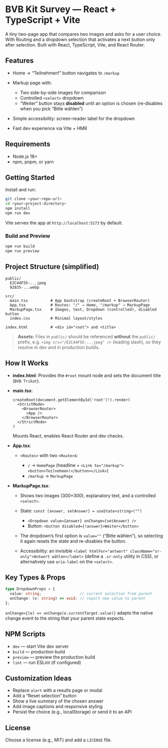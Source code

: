 # BVB Kit Survey — React + TypeScript + Vite

A tiny two-page app that compares two images and asks for a user choice. With Routing and a dropdown selection that activates a next button only after selection.
Built with React, TypeScript, Vite, and React Router.

## Features

* Home → “Teilnehmen!” button navigates to `/markup`
* Markup page with:

    * Two side-by-side images for comparison
    * Controlled `<select>` dropdown
    * “Weiter” button stays **disabled** until an option is chosen (re-disables when you pick “Bitte wählen”)
* Simple accessibility: screen-reader label for the dropdown
* Fast dev experience via Vite + HMR

## Requirements

* Node.js 18+
* npm, pnpm, or yarn

## Getting Started

Install and run:

```bash
git clone <your-repo-url>
cd <your-project-directory>
npm install
npm run dev
```

Vite serves the app at `http://localhost:5173` by default.

### Build and Preview

```bash
npm run build
npm run preview
```

## Project Structure (simplified)

```
public/
  E2C44F55-...jpeg
  92835-...webp

src/
  main.tsx          # App bootstrap (createRoot + BrowserRouter)
  App.tsx           # Routes: "/" → Home, "/markup" → MarkupPage
  MarkupPage.tsx    # Images, text, Dropdown (controlled), disabled button
  index.css         # Minimal layout/styles

index.html          # <div id="root"> and <title>
```

> **Assets:** Files in `public/` should be referenced **without** the `public/` prefix, e.g.
> `<img src="/E2C44F55-...jpeg" />` (leading slash), so they resolve in dev and in production builds.

## How It Works

* **index.html**: Provides the `#root` mount node and sets the document title (`BVB Trikot`).
* **main.tsx**:

  ```tsx
  createRoot(document.getElementById('root')!).render(
    <StrictMode>
      <BrowserRouter>
        <App />
      </BrowserRouter>
    </StrictMode>
  )
  ```

  Mounts React, enables React Router and dev checks.
* **App.tsx**:

    * `<Routes>` with two `<Route>`s:

        * `/` → `HomePage` (headline + `<Link to="/markup"><button>Teilnehmen!</button></Link>`)
        * `/markup` → `MarkupPage`
* **MarkupPage.tsx**:

    * Shows two images (300×300), explanatory text, and a controlled `<select>`.
    * State: `const [answer, setAnswer] = useState<string>("")`

        * `<Dropdown value={answer} onChange={setAnswer} />`
        * Button: `<button disabled={!answer}>Weiter</button>`
    * The dropdown’s first option is `value=""` (“Bitte wählen”), so selecting it again resets the state and re-disables the button.
    * Accessibility: an invisible `<label htmlFor="antwort" className="sr-only">Antwort wählen</label>` (define a `.sr-only` utility in CSS), or alternatively use `aria-label` on the `<select>`.

## Key Types & Props

```ts
type DropdownProps = {
  value: string;                 // current selection from parent
  onChange: (v: string) => void; // report new value to parent
};
```

`onChange={(e) => onChange(e.currentTarget.value)}` adapts the native change event to the string that your parent state expects.

## NPM Scripts

* `dev` — start Vite dev server
* `build` — production build
* `preview` — preview the production build
* `lint` — run ESLint (if configured)

## Customization Ideas

* Replace `alert` with a results page or modal
* Add a “Reset selection” button
* Show a live summary of the chosen answer
* Add image captions and responsive styling
* Persist the choice (e.g., localStorage) or send it to an API

## License

Choose a license (e.g., MIT) and add a `LICENSE` file.
